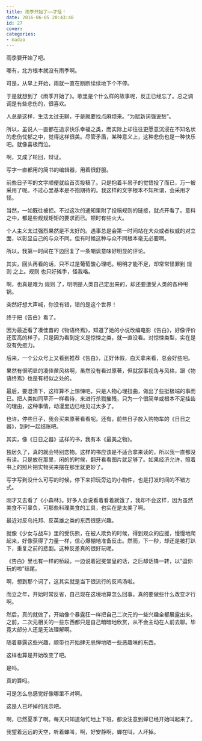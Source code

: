 ```yaml
---
title: 雨季开始了——才怪！
date: 2016-06-05 20:43:48
id: 27
cover: 
categories:
- madao
---
```


 雨季要开始了吧。

 哪有，北方根本就没有雨季啊。

 可是，从早上开始，雨就一直在断断续续地下个不停。

 于是就想到了《雨季开始了》。歌里是个什么样的故事呢，反正已经忘了。总之调调是有些悲伤的，很喜欢。

 人总是这样，生活太过无聊，于是就要找点麻烦来。“为赋新词强说愁”。

 所以，虽说人一直都在追求快乐幸福之类，而实际上却往往更愿意沉浸在不知名状的悲伤忧郁之中，觉得这样很美。尽管矛盾，某种意义上，这种悲伤也是一种快乐吧。就像喜极而泣。

 啊，又成了轮回，辩证。

 写字一直都用的简书的编辑器，用着很舒服。

 前些日子写的文字顺便就给首页投稿了。只是抱着半吊子的觉悟投了而已，万一被采用了呢。不过心里基本是不抱期待的。我这样的文字根本不知所谓，会采用才怪。

 当然，一如既往被拒。不过这次的通知里附了投稿规则的链接，就点开看了。意料之中，都是些规规矩矩的要求而已。顿时有些火大。

 个人主义太过强烈果然是不太好的。遇事总是会第一时间站在大众或者权威的对立面，以彰显自己的与众不同。但有时候这种与众不同根本毫无必要啊。

 所以，我第一时间在下边回复了一条嘲讽意味好明显的评论。

 其实，回头再看的话，只不过是葡萄酸心理吧。明明才能不足，却常常怪罪到 规则 之上。规则 也只好摊手，怪我咯。

 啊，也真是难为 规则 了，明明是人类自己定出来的，却还要遭受人类的各种甩锅。

 突然好想大声喊，你没有错，错的是这个世界！

 终于把《告白》看了。

 因为最近看了凑佳苗的《物语终焉》，知道了她的小说改编电影《告白》，好像评价还蛮高的样子。只是因为看到定义是惊悚之类，就一直没看。对惊悚类型，实在是没有免疫力。

 后来，一个公众号上又看到推荐《告白》，正好休假，白天拿来看，总会好些吧。

 果然有很明显的凑佳苗风格啊，虽然没有看过原著，但就叙事视角与风格，跟《物语终焉》也是有相似之处的。

 最后，要澄清下，这样算不上惊悚吧，只是人物心理扭曲，做出了些挺极端的事而已。把人类如同草芥一样看待，来进行杀戮摧残，只为一个很简单或根本不足挂齿的理由，这种事情，动漫里边已经见过太多了。

 也许，停些日子，我会买来原著看看呢。还有，前些日子放入购物车的《日日之器》，到时一起结账吧。

 其实，像《日日之器》这样的书，我有本《最美之物》。

 独居久了，真的就会特别恋物。这样的书应该是不适合拿来读的，所以我一直都没有读。只是放在那里，闲的的时候，翻开看看图片就足够了。如果经济允许，照着书上的照片把实物买来摆在那里就更妙了。

 写字写到没什么可写的时候，停下来把玩旁边的小物件，也是打发时间的不错方式。

 刚才又去看了《小森林》。好多人会说看着看着就饿了，我却不会这样，因为虽然美食不可辜负，可那些料理美食的工具，也实在是太美了啊。

 最近对反乌托邦、反英雄之类的东西很感兴趣。

 就像《少女与战车》里的受伤熊，在被人欺负的时候，得到观众的应援，慢慢地爬起来，好像获得了力量一样，信心爆棚地准备反击。然而，下一秒，却还是被打趴下，重复之前的悲剧。这种反差真的很好玩呢。

 《告白》里也有一样的桥段。一边说着冠冕堂皇的话，之后却话锋一转，以“逗你玩的啦”结尾。

 啊，想到那个词了，这其实就是当下很流行的反鸡汤啦。

 而立之年，开始时常反省，自己现在这境地算怎么回事。真的要做些什么改变才行啊。

 然后，真的就做了，开始像个暴露狂一样把自己二次元的一些兴趣全都展露出来。之前，二次元相关的一些东西都只是自己暗暗地欣赏，从不会主动在人前去聊。毕竟大部分人还是无法理解啊。

 随着暴露这些兴趣，顺带也开始肆无忌惮地晒一些恶趣味的东西。

 这样也算是开始改变了吧。

 是吗。

 真的算吗。

 可是怎么总感觉好像哪里不对啊。

 这是人已坏掉的兆示吧。

 啊，已然夏季了啊。每天只知道匆忙地上下班，都没注意到蝉已经开始叫起来了。

 我望着远远的天空，听着蝉叫，啊，好安静啊，蝉在叫，人坏掉。
